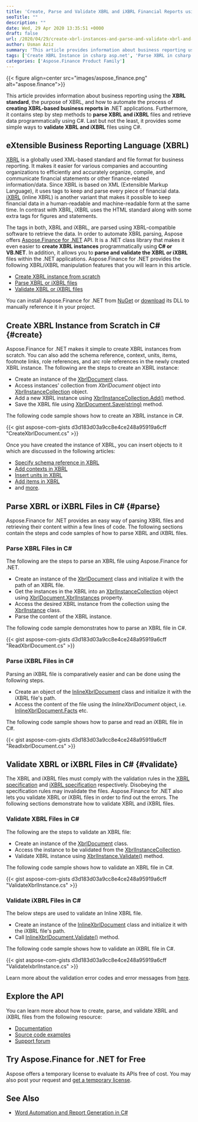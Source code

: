 ```yaml
---
title: 'Create, Parse and Validate XBRL and iXBRL Financial Reports using C#'
seoTitle: ""
description: ""
date: Wed, 29 Apr 2020 13:35:51 +0000
draft: false
url: /2020/04/29/create-xbrl-instances-and-parse-and-validate-xbrl-and-ixbrl-files-in-csharp-asp.net/
author: Usman Aziz
summary: 'This article provides information about business reporting using the **XBRL standard**, the purpose of XBRL, and how to automate the process of **creating XBRL-based business reports in** .NET applications. Furthermore, it contains step by step methods to **parse XBRL and iXBRL** files and retrieve data programmatically using C#.'
tags: ['Create XBRL Instance in csharp asp.net', 'Parse XBRL in csharp', 'Parse iXBRL in csharp', 'Validate XBRL files in csharp', 'Validate iXBRL files in csharp']
categories: ['Aspose.Finance Product Family']
---
```




{{< figure align=center src="images/aspose_finance.png" alt="aspose.finance">}}


This article provides information about business reporting using the **XBRL standard**, the purpose of XBRL, and how to automate the process of **creating XBRL-based business reports in** .NET applications. Furthermore, it contains step by step methods to **parse XBRL and iXBRL** files and retrieve data programmatically using C#. Last but not the least, it provides some simple ways to **validate XBRL and iXBRL** files using C#.

## eXtensible Business Reporting Language (XBRL)

[XBRL][1] is a globally used XML-based standard and file format for business reporting. It makes it easier for various companies and accounting organizations to efficiently and accurately organize, compile, and communicate financial statements or other finance-related information/data. Since XBRL is based on XML (Extensible Markup Language), it uses tags to keep and parse every piece of financial data. [iXBRL][2] (inline XBRL) is another variant that makes it possible to keep financial data in a human-readable and machine-readable form at the same time. In contrast with XBRL, iXBRL uses the HTML standard along with some extra tags for figures and statements.

The tags in both, XBRL and iXBRL, are parsed using XBRL-compatible software to retrieve the data. In order to automate XBRL parsing, Aspose offers [Aspose.Finance for .NET][3] API. It is a .NET class library that makes it even easier to **create XBRL instances** programmatically using **C# or VB.NET**. In addition, it allows you to **parse and validate the XBRL or iXBRL** files within the .NET applications. Aspose.Finance for .NET provides the following XBRL/iXBRL manipulation features that you will learn in this article.

*   [Create XBRL instance from scratch][4]
*   [Parse XBRL or iXBRL files][5]
*   [Validate XBRL or iXBRL files][6]

You can install Aspose.Finance for .NET from [NuGet][7] or [download][8] its DLL to manually reference it in your project.

## Create XBRL Instance from Scratch in C# {#create}

Aspose.Finance for .NET makes it simple to create XBRL instances from scratch. You can also add the schema reference, context, units, items, footnote links, role references, and arc role references in the newly created XBRL instance. The following are the steps to create an XBRL instance:

*   Create an instance of the [XbrlDocument][9] class.
*   Access instances' collection from _XbrlDocument_ object into [XbrlInstanceCollection][10] object.
*   Add a new XBRL instance using [XbrlInstanceCollection.Add()][11] method.
*   Save the XBRL file using [XbrlDocument.Save(string)][12] method.

The following code sample shows how to create an XBRL instance in C#.

{{< gist aspose-com-gists d3d183d03a9cc8e4ce248a95919a6cff "CreateXbrlDocument.cs" >}}

Once you have created the instance of XBRL, you can insert objects to it which are discussed in the following articles:

*   [Specify schema reference in XBRL][13]
*   [Add contexts in XBRL][14]
*   [Insert units in XBRL][15]
*   [Add items in XBRL][16]
*   and [more][17].

## Parse XBRL or iXBRL Files in C# {#parse}

Aspose.Finance for .NET provides an easy way of parsing XBRL files and retrieving their content within a few lines of code. The following sections contain the steps and code samples of how to parse XBRL and iXBRL files.

### Parse XBRL Files in C#

The following are the steps to parse an XBRL file using Aspose.Finance for .NET.

*   Create an instance of the [XbrlDocument][18] class and initialize it with the path of an XBRL file.
*   Get the instances in the XBRL into an [XbrlInstanceCollection][19] object using [XbrlDocument.XbrlInstances][20] property.
*   Access the desired XBRL instance from the collection using the [XbrlInstance][21] class.
*   Parse the content of the XBRL instance.

The following code sample demonstrates how to parse an XBRL file in C#.

{{< gist aspose-com-gists d3d183d03a9cc8e4ce248a95919a6cff "ReadXbrlDocument.cs" >}}

### Parse iXBRL Files in C#

Parsing an iXBRL file is comparatively easier and can be done using the following steps.

*   Create an object of the [InlineXbrlDocument][22] class and initialize it with the iXBRL file's path.
*   Access the content of the file using the _InlineXbrlDocument_ object, i.e. [InlineXbrlDocument.Facts][23] etc.

The following code sample shows how to parse and read an iXBRL file in C#.

{{< gist aspose-com-gists d3d183d03a9cc8e4ce248a95919a6cff "ReadIxbrlDocument.cs" >}}

## Validate XBRL or iXBRL Files in C# {#validate}

The XBRL and iXBRL files must comply with the validation rules in the [XBRL specification][24] and [iXBRL specification][25] respectively. Disobeying the specification rules may invalidate the files. Aspose.Finance for .NET also lets you validate XBRL or iXBRL files in order to find out the errors. The following sections demonstrate how to validate XBRL and iXBRL files.

### Validate XBRL Files in C#

The following are the steps to validate an XBRL file:

*   Create an instance of the [XbrlDocument][26] class.
*   Access the instance to be validated from the [XbrlInstanceCollection][27].
*   Validate XBRL instance using [XbrlInstance.Validate()][28] method.

The following code sample shows how to validate an XBRL file in C#.

{{< gist aspose-com-gists d3d183d03a9cc8e4ce248a95919a6cff "ValidateXbrlInstance.cs" >}}

### Validate iXBRL Files in C#

The below steps are used to validate an Inline XBRL file.

*   Create an instance of the [InlineXbrlDocument][29] class and initialize it with the iXBRL file's path.
*   Call [InlineXbrlDocument.Validate()][30] method.

The following code sample shows how to validate an iXBRL file in C#.

{{< gist aspose-com-gists d3d183d03a9cc8e4ce248a95919a6cff "ValidateIxbrlInstance.cs" >}}

Learn more about the validation error codes and error messages from [here][31].

## Explore the API

You can learn more about how to create, parse, and validate XBRL and iXBRL files from the following resource:

*   [Documentation][32]
*   [Source code examples][33]
*   [Support forum][34]

## Try Aspose.Finance for .NET for Free

Aspose offers a temporary license to evaluate its APIs free of cost. You may also post your request and [get a temporary license][35].

## See Also

*   [Word Automation and Report Generation in C#][36]




[1]: https://en.wikipedia.org/wiki/XBRL
[2]: https://en.wikipedia.org/wiki/XBRL#iXBRL
[3]: https://products.aspose.com/finance/net
[4]: #create
[5]: #parse
[6]: #validate
[7]: https://www.nuget.org/packages/Aspose.Finance
[8]: https://downloads.aspose.com/finance/net
[9]: https://apireference.aspose.com/finance/net/aspose.finance.xbrl/xbrldocument
[10]: https://apireference.aspose.com/finance/net/aspose.finance.xbrl/xbrlinstancecollection
[11]: https://apireference.aspose.com/finance/net/aspose.finance.xbrl/xbrlinstancecollection/methods/add
[12]: https://apireference.aspose.com/finance/net/aspose.finance.xbrl/xbrldocument/methods/save
[13]: https://docs.aspose.com/display/financenet/Create+XBRL+files#CreateXBRLfiles-Addschemareference
[14]: https://docs.aspose.com/display/financenet/Create+XBRL+files#CreateXBRLfiles-Addcontext
[15]: https://docs.aspose.com/display/financenet/Create+XBRL+files#CreateXBRLfiles-Addunit
[16]: https://docs.aspose.com/display/financenet/Create+XBRL+files#CreateXBRLfiles-Additem
[17]: https://docs.aspose.com/display/financenet/Create+XBRL+files
[18]: https://apireference.aspose.com/finance/net/aspose.finance.xbrl/xbrldocument
[19]: https://apireference.aspose.com/finance/net/aspose.finance.xbrl/xbrlinstancecollection
[20]: https://apireference.aspose.com/finance/net/aspose.finance.xbrl/xbrldocument/properties/xbrlinstances
[21]: https://apireference.aspose.com/finance/net/aspose.finance.xbrl/xbrlinstance
[22]: https://apireference.aspose.com/finance/net/aspose.finance.xbrl.inline/inlinexbrldocument
[23]: https://apireference.aspose.com/finance/net/aspose.finance.xbrl.inline/inlinexbrldocument/properties/facts
[24]: http://www.xbrl.org/Specification/XBRL-2.1/REC-2003-12-31/XBRL-2.1-REC-2003-12-31+corrected-errata-2013-02-20.html
[25]: http://www.xbrl.org/specification/inlinexbrl-part1/rec-2013-11-18/inlinexbrl-part1-rec-2013-11-18.html
[26]: https://apireference.aspose.com/finance/net/aspose.finance.xbrl/xbrldocument
[27]: https://apireference.aspose.com/finance/net/aspose.finance.xbrl/xbrlinstancecollection
[28]: https://apireference.aspose.com/finance/net/aspose.finance.xbrl/xbrlinstance/methods/validate
[29]: https://apireference.aspose.com/finance/net/aspose.finance.xbrl.inline/inlinexbrldocument
[30]: https://apireference.aspose.com/finance/net/aspose.finance.xbrl.inline/inlinexbrldocument/methods/validate
[31]: https://docs.aspose.com/display/financenet/Validate+XBRL+and+iXBRL+files#ValidateXBRLandiXBRLfiles-Validationerrorcodes
[32]: https://docs.aspose.com/display/financenet/Product+Overview
[33]: https://github.com/aspose-finance/Aspose.Finance-for-.NET
[34]: http://forum.aspose.com
[35]: https://purchase.aspose.com/temporary-license
[36]: https://blog.aspose.com/2020/01/08/csharp-word-automation-create-edit-process-word-documents/





